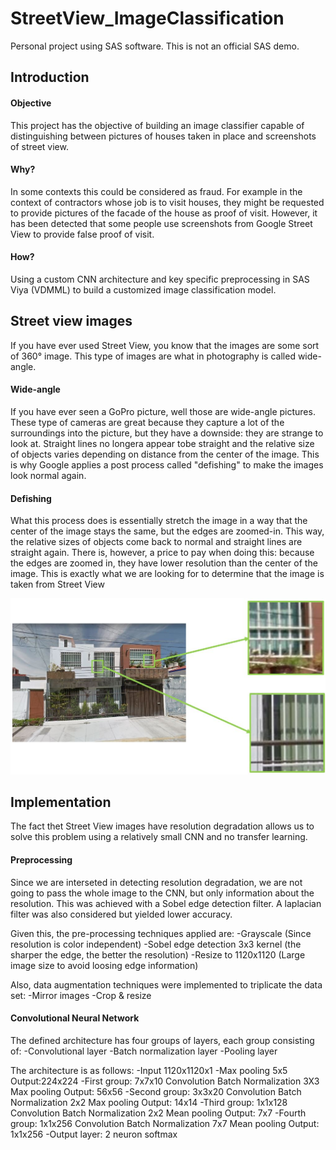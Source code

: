 # StreetView_ImageClassification
Personal project using SAS software. This is not an official SAS demo.

## Introduction

#### Objective
This project has the objective of building an image classifier capable of distinguishing between pictures of houses taken in place and screenshots of street view.

#### Why?
In some contexts this could be considered as fraud. For example in the context of contractors whose job is to visit houses, they might be requested to provide pictures of the facade of the house as proof of visit. However, it has been detected that some people use screenshots from Google Street View to provide false proof of visit.

#### How?
Using a custom CNN architecture and key specific preprocessing in SAS Viya (VDMML) to build a customized image classification model.

## Street view images
If you have ever used Street View, you know that the images are some sort of 360° image. This type of images are what in photography is called wide-angle. 

#### Wide-angle
If you have ever seen a GoPro picture, well those are wide-angle pictures. These type of cameras are great because they capture a lot of the surroundings into the picture, but they have a downside: they are strange to look at. Straight lines no longera appear tobe straight and the relative size of objects varies depending on distance from the center of the image. This is why Google applies a post process called "defishing" to make the images look normal again.

#### Defishing 
What this process does is essentially stretch the image in a way that the center of the image stays the same, but the edges are zoomed-in. This way, the relative sizes of objects come back to normal and straight lines are straight again. There is, however, a price to pay when doing this: because the edges are zoomed in, they have lower resolution than the center of the image. This is exactly what we are looking for to determine that the image is taken from Street View


![Alt text](/Doc_Resources/zoom.jpg?raw=true "Resolution degradation")

## Implementation
The fact thet Street View images have resolution degradation allows us to solve this problem using a relatively small CNN and no transfer learning. 
#### Preprocessing
Since we are interseted in detecting resolution degradation, we are not going to pass the whole image to the CNN, but only information about the resolution. This was achieved with a Sobel edge detection filter. A laplacian filter was also considered but yielded lower accuracy.

Given this, the pre-processing techniques applied are:
-Grayscale (Since resolution is color independent)
-Sobel edge detection 3x3 kernel (the sharper the edge, the better the resolution)
-Resize to 1120x1120  (Large image size to avoid loosing edge information)

Also, data augmentation techniques were implemented to triplicate the data set:
-Mirror images
-Crop & resize

#### Convolutional Neural Network

The defined architecture has four groups of layers, each group consisting of:
-Convolutional layer
-Batch normalization layer
-Pooling layer

The architecture is as follows:
-Input 1120x1120x1
-Max pooling 5x5    Output:224x224
-First group:
   7x7x10 Convolution
   Batch Normalization
   3X3 Max pooling
   Output: 56x56
-Second group:
   3x3x20 Convolution
   Batch Normalization
   2x2 Max pooling
   Output: 14x14
-Third group:
   1x1x128 Convolution
   Batch Normalization
   2x2 Mean pooling
   Output: 7x7
-Fourth group:
   1x1x256 Convolution
   Batch Normalization
   7x7 Mean pooling
   Output: 1x1x256
-Output layer: 2 neuron softmax
